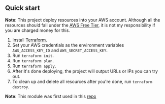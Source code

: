 ## Quick start

**Note**: This project deploy resources into your AWS account. Although all the resources should fall under the
[AWS Free Tier](https://aws.amazon.com/free/), it is not my responsibility if you are charged money for this.

1. Install [Terraform](https://www.terraform.io/).
1. Set your AWS credentials as the environment variables `AWS_ACCESS_KEY_ID` and `AWS_SECRET_ACCESS_KEY`.
1. Run `terraform init`.
1. Run `terraform plan`.
1. Run `terraform apply`.
1. After it's done deploying, the project will output URLs or IPs you can try out.
1. To clean up and delete all resources after you're done, run `terraform destroy`.

**Note**: This module was first used in this [repo](https://github.com/gadgetry-io/tf-aws-openvpn)
